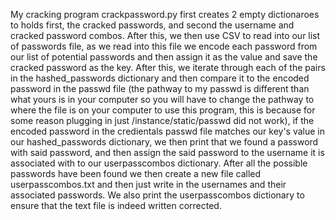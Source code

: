 My cracking program crackpassword.py first creates 2 empty dictionaroes to holds first, the cracked passwords, and second the username and cracked password combos. After this, we then use CSV to read into our list of passwords file, as we read into this file we encode each password from our list of potential passwords and then assign it as the value and save the cracked password as the key. After this, we iterate through each of the pairs in the hashed_passwords dictionary and then compare it to the encoded password in the passwd file (the pathway to my passwd is different than what yours is in your computer so you will have to change the pathway to where the file is on your computer to use this program, this is because for some reason plugging in just /instance/static/passwd did not work), if the encoded password in the credientals passwd file matches our key's value in our hashed_passwords dictionary, we then print that we found a password with said password, and then assign the said password to the username it is associated with to our userpasscombos dictionary. After all the possible passwords have been found we then create a new file called userpasscombos.txt and then just write in the usernames and their associated passwords. We also print the userpasscombos dictionary to ensure that the text file is indeed written corrected.
